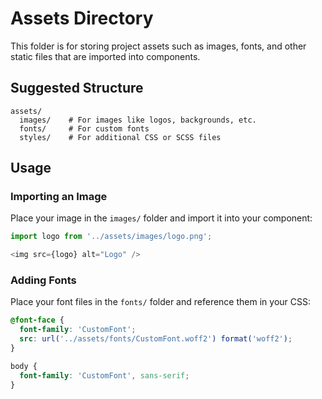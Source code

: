 # Assets Directory

This folder is for storing project assets such as images, fonts, and other static files that are imported into components.

## Suggested Structure

```
assets/
  images/    # For images like logos, backgrounds, etc.
  fonts/     # For custom fonts
  styles/    # For additional CSS or SCSS files
```

## Usage

### Importing an Image
Place your image in the `images/` folder and import it into your component:

```javascript
import logo from '../assets/images/logo.png';

<img src={logo} alt="Logo" />
```

### Adding Fonts
Place your font files in the `fonts/` folder and reference them in your CSS:

```css
@font-face {
  font-family: 'CustomFont';
  src: url('../assets/fonts/CustomFont.woff2') format('woff2');
}

body {
  font-family: 'CustomFont', sans-serif;
}
```

